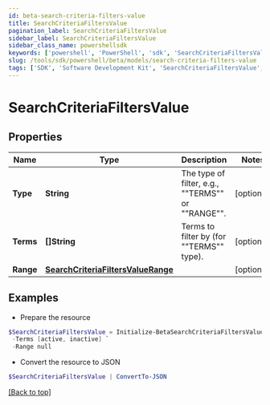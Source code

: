 ```yaml
---
id: beta-search-criteria-filters-value
title: SearchCriteriaFiltersValue
pagination_label: SearchCriteriaFiltersValue
sidebar_label: SearchCriteriaFiltersValue
sidebar_class_name: powershellsdk
keywords: ['powershell', 'PowerShell', 'sdk', 'SearchCriteriaFiltersValue', 'BetaSearchCriteriaFiltersValue'] 
slug: /tools/sdk/powershell/beta/models/search-criteria-filters-value
tags: ['SDK', 'Software Development Kit', 'SearchCriteriaFiltersValue', 'BetaSearchCriteriaFiltersValue']
---
```



# SearchCriteriaFiltersValue

## Properties

Name | Type | Description | Notes
------------ | ------------- | ------------- | -------------
**Type** | **String** | The type of filter, e.g., ""TERMS"" or ""RANGE"". | [optional] 
**Terms** | **[]String** | Terms to filter by (for ""TERMS"" type). | [optional] 
**Range** | [**SearchCriteriaFiltersValueRange**](search-criteria-filters-value-range) |  | [optional] 

## Examples

- Prepare the resource
```powershell
$SearchCriteriaFiltersValue = Initialize-BetaSearchCriteriaFiltersValue  -Type TERMS `
 -Terms [active, inactive] `
 -Range null
```

- Convert the resource to JSON
```powershell
$SearchCriteriaFiltersValue | ConvertTo-JSON
```


[[Back to top]](#) 

